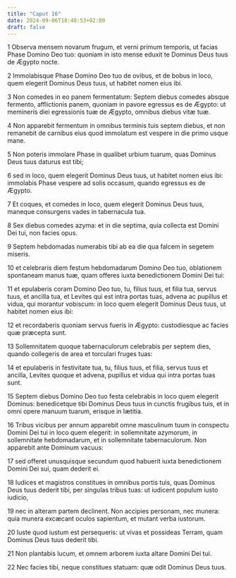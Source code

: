 ```yaml
---
title: "Caput 16"
date: 2024-09-06T18:40:53+02:00
draft: false
---
```




1 Observa mensem novarum frugum, et verni primum temporis, ut facias Phase Domino Deo tuo: quoniam in isto mense eduxit te Dominus Deus tuus de Ægypto nocte.

2 Immolabisque Phase Domino Deo tuo de ovibus, et de bobus in loco, quem elegerit Dominus Deus tuus, ut habitet nomen eius ibi.

3 Non comedes in eo panem fermentatum: Septem diebus comedes absque fermento, afflictionis panem, quoniam in pavore egressus es de Ægypto: ut memineris diei egressionis tuæ de Ægypto, omnibus diebus vitæ tuæ.

4 Non apparebit fermentum in omnibus terminis tuis septem diebus, et non remanebit de carnibus eius quod immolatum est vespere in die primo usque mane.

5 Non poteris immolare Phase in qualibet urbium tuarum, quas Dominus Deus tuus daturus est tibi;

6 sed in loco, quem elegerit Dominus Deus tuus, ut habitet nomen eius ibi: immolabis Phase vespere ad solis occasum, quando egressus es de Ægypto.

7 Et coques, et comedes in loco, quem elegerit Dominus Deus tuus, maneque consurgens vades in tabernacula tua.

8 Sex diebus comedes azyma: et in die septima, quia collecta est Domini Dei tui, non facies opus.

9 Septem hebdomadas numerabis tibi ab ea die qua falcem in segetem miseris.

10 et celebraris diem festum hebdomadarum Domino Deo tuo, oblationem spontaneam manus tuæ, quam offeres iuxta benedictionem Domini Dei tui:

11 et epulaberis coram Domino Deo tuo, tu, filius tuus, et filia tua, servus tuus, et ancilla tua, et Levites qui est intra portas tuas, advena ac pupillus et vidua, qui morantur vobiscum: in loco quem elegerit Dominus Deus tuus, ut habitet nomen eius ibi:

12 et recordaberis quoniam servus fueris in Ægypto: custodiesque ac facies quæ præcepta sunt.

13 Sollemnitatem quoque tabernaculorum celebrabis per septem dies, quando collegeris de area et torculari fruges tuas:

14 et epulaberis in festivitate tua, tu, filius tuus, et filia, servus tuus et ancilla, Levites quoque et advena, pupillus et vidua qui intra portas tuas sunt.

15 Septem diebus Domino Deo tuo festa celebrabis in loco quem elegerit Dominus: benedicetque tibi Dominus Deus tuus in cunctis frugibus tuis, et in omni opere manuum tuarum, erisque in lætitia.

16 Tribus vicibus per annum apparebit omne masculinum tuum in conspectu Domini Dei tui in loco quem elegerit: in sollemnitate azymorum, in sollemnitate hebdomadarum, et in sollemnitate tabernaculorum. Non apparebit ante Dominum vacuus:

17 sed offeret unusquisque secundum quod habuerit iuxta benedictionem Domini Dei sui, quam dederit ei.

18 Iudices et magistros constitues in omnibus portis tuis, quas Dominus Deus tuus dederit tibi, per singulas tribus tuas: ut iudicent populum iusto iudicio,

19 nec in alteram partem declinent. Non accipies personam, nec munera: quia munera excæcant oculos sapientum, et mutant verba iustorum.

20 Iuste quod iustum est persequeris: ut vivas et possideas Terram, quam Dominus Deus tuus dederit tibi.

21 Non plantabis lucum, et omnem arborem iuxta altare Domini Dei tui.

22 Nec facies tibi, neque constitues statuam: quæ odit Dominus Deus tuus.

